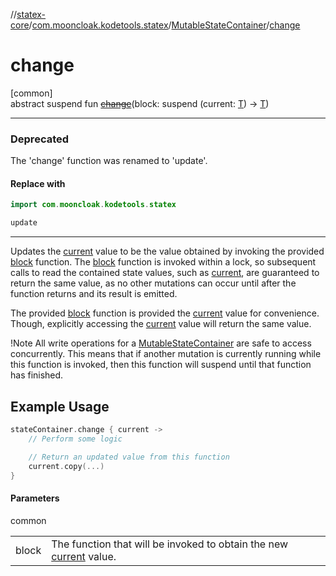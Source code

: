 //[statex-core](../../../index.md)/[com.mooncloak.kodetools.statex](../index.md)/[MutableStateContainer](index.md)/[change](change.md)

# change

[common]\
abstract suspend fun [~~change~~](change.md)(block: suspend (current: [T](index.md)) -&gt; [T](index.md))

---

### Deprecated

The 'change' function was renamed to 'update'.

#### Replace with

```kotlin
import com.mooncloak.kodetools.statex

```
```kotlin
update
```
---

Updates the [current](../../../../statex-core/com.mooncloak.kodetools.statex/-mutable-state-container/current.md) value to be the value obtained by invoking the provided [block](change.md) function. The [block](change.md) function is invoked within a lock, so subsequent calls to read the contained state values, such as [current](../../../../statex-core/com.mooncloak.kodetools.statex/-mutable-state-container/current.md), are guaranteed to return the same value, as no other mutations can occur until after the function returns and its result is emitted.

The provided [block](change.md) function is provided the [current](../../../../statex-core/com.mooncloak.kodetools.statex/-mutable-state-container/current.md) value for convenience. Though, explicitly accessing the [current](../../../../statex-core/com.mooncloak.kodetools.statex/-mutable-state-container/current.md) value will return the same value.

!Note All write operations for a [MutableStateContainer](index.md) are safe to access concurrently. This means that if another mutation is currently running while this function is invoked, then this function will suspend until that function has finished.

## Example Usage

```kotlin
stateContainer.change { current ->
    // Perform some logic

    // Return an updated value from this function
    current.copy(...)
}
```

#### Parameters

common

| | |
|---|---|
| block | The function that will be invoked to obtain the new [current](../../../../statex-core/com.mooncloak.kodetools.statex/-mutable-state-container/current.md) value. |
